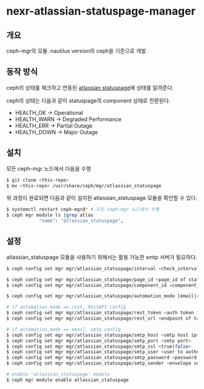 # nexr-atlassian-statuspage-manager

## 개요
ceph-mgr의 모듈. nautilus version의 ceph을 기준으로 개발.

## 동작 방식
ceph의 상태를 체크하고 연동된 [atlassian statuspage](https://www.atlassian.com/ko/software/statuspage)에 상태를 알려준다.

ceph의 상태는 다음과 같이 statuspage의 component 상태로 전환된다.
- HEALTH_OK -> Operational
- HEALTH_WARN -> Degraded Performance
- HEALTH_ERR -> Partial Outage
- HEALTH_DOWN -> Major Outage

## 설치
모든 ceph-mgr 노드에서 다음을 수행
```bash
$ git clone <this-repo>
$ mv <this-repo> /usr/share/ceph/mgr/atlassian_statuspage
```
위 과정이 완료되면 다음과 같이 설치된 atlassian_statuspage 모듈을 확인할 수 있다.
```bash
$ systemctl restart ceph-mgr@* # 모든 ceph-mgr 노드에서 수행
$ ceph mgr module ls |grep atlas
            "name": "atlassian_statuspage",
```

## 설정
atlassian_statuspage 모듈을 사용하기 위해서는 활용 가능한 smtp 서버가 필요하다.
```bash
$ ceph config set mgr mgr/atlassian_statuspage/interval <check_interval seconds>

$ ceph config set mgr mgr/atlassian_statuspage/page_id <page_id of statuspage>
$ ceph config set mgr mgr/atlassian_statuspage/component_id <component_id of statuspage>

$ ceph config set mgr mgr/atlassian_statuspage/automation_mode [email|rest]

# if automation_mode == rest, RestAPI config
$ ceph config set mgr mgr/atlassian_statuspage/rest_token <auth token for statuspage>
$ ceph config set mgr mgr/atlassian_statuspage/rest_url <endpoint of target statuspage>

# if automation_mode == email, smtp config
$ ceph config set mgr mgr/atlassian_statuspage/smtp_host <smtp host ip>
$ ceph config set mgr mgr/atlassian_statuspage/smtp_port <smtp port>
$ ceph config set mgr mgr/atlassian_statuspage/smtp_ssl <true|false>
$ ceph config set mgr mgr/atlassian_statuspage/smtp_user <user to authenticate as>
$ ceph config set mgr mgr/atlassian_statuspage/smtp_password <password to authenticate with>
$ ceph config set mgr mgr/atlassian_statuspage/smtp_sender <envelope sender>

# enable 'atlassian_statuspage' module
$ ceph mgr module enable atlassian_statuspage
```
